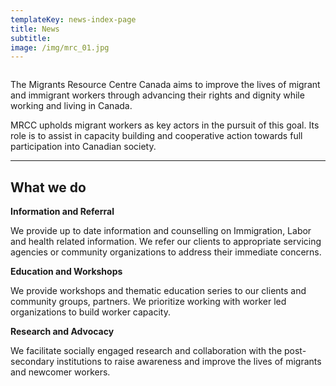 ```yaml
---
templateKey: news-index-page
title: News
subtitle:
image: /img/mrc_01.jpg
---
```


![]()

The Migrants Resource Centre Canada aims to improve the lives of migrant and immigrant workers through advancing their rights and dignity while working and living in Canada.

MRCC upholds migrant workers as key actors in the pursuit of this goal. Its role is to assist in capacity building and cooperative action towards full participation into Canadian society.

---

## **What we do**

**Information and Referral**

We provide up to date information and counselling on Immigration, Labor and health related information. We refer our clients to appropriate servicing agencies or community organizations to address their immediate concerns.

**Education and Workshops**

We provide workshops and thematic education series to our clients and community groups, partners. We prioritize working with worker led organizations to build worker capacity.

**Research and Advocacy**

We facilitate socially engaged research and collaboration with the post-secondary institutions to raise awareness and improve the lives of migrants and newcomer workers.
